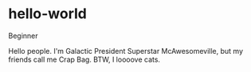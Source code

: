 # hello-world
Beginner

Hello people.
I'm Galactic President Superstar McAwesomeville, but my friends call me Crap Bag.
BTW, I loooove cats.
